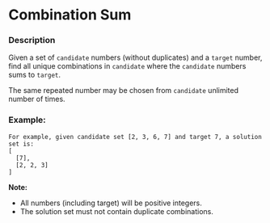 # Combination Sum

### Description
Given a set of `candidate` numbers (without duplicates) and a `target` number, find all unique combinations in `candidate` where the `candidate` numbers sums to `target`.

The same repeated number may be chosen from `candidate` unlimited number of times.

### Example:
```
For example, given candidate set [2, 3, 6, 7] and target 7, a solution set is: 
[
  [7],
  [2, 2, 3]
]
```

**Note:**
* All numbers (including target) will be positive integers.
* The solution set must not contain duplicate combinations.

